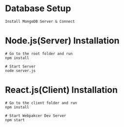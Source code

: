 # Database Setup
```
Install MongoDB Server & Connect
```

# Node.js(Server) Installation 

```
# Go to the root folder and run
npm install

# Start Server
node server.js
```
# React.js(Client) Installation 

```
# Go to the client folder and run
npm install

# Start Webpakcer Dev Server
npm start
```
